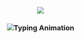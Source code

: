 <p align="center">
  <img src="https://capsule-render.vercel.app/api?type=waving&color=gradient&height=150&section=header&text=Hi%20I'm%20[Your Name]!&fontSize=40&fontAlignY=30&animation=twinkling" />
</p>

<h3 align="center">
  <img src="https://readme-typing-svg.demolab.com?font=Fira+Code&pause=1000&center=true&width=435&lines=ML+Engineer;AML+%26+Fraud+Sleuth;LLM+Enthusiast;Part-Time+Chef" alt="Typing Animation" />
</h3>
